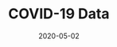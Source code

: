 ---
title: COVID-19 Data
projectLink: https://covid19.sznm.dev
repoLink: https://github.com/sozonome/covid-19-data
description: Monitor covid-19 stats.
date: "2020-05-02"
icon: "/app_icons/covid-19-data.svg"
thumbnail: "/app_preview/covid19.png"
thumbnailDark: "/app_preview/covid19-dark.png"
highlight: true
featured: true
sznmApps: true
appStoreLink:
playStoreLink:
stacks:
  - nextjs
  - chakra-ui
---